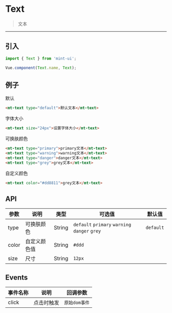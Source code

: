 # Text

> 文本

-------------

## 引入

```javascript
import { Text } from 'mint-ui';

Vue.component(Text.name, Text);
```

## 例子


默认

```html
<mt-text type="default">默认文本</mt-text>
```



字体大小

```html
<mt-text size="24px">设置字体大小</mt-text>
```



可换肤颜色

```html
<mt-text type="primary">primary文本</mt-text>
<mt-text type="warning">warning文本</mt-text>
<mt-text type="danger">danger文本</mt-text>
<mt-text type="grey">grey文本</mt-text>
```



自定义颜色

```html
<mt-text color="#dd8811">grey文本</mt-text>
```



## API
| 参数 | 说明 | 类型 | 可选值 | 默认值 |
|------|-------|---------|-------|--------|
| type | 可换肤颜色 | String | `default` `primary` `warning` `danger` `grey` | `default` |
| color | 自定义颜色值| String | `#ddd` |  |
| size | 尺寸 | String | `12px` |  |

## Events
| 事件名称 | 说明 | 回调参数 |
|---------- |-------- |---------- |
| click  | 点击时触发 | `原始dom事件`  |
